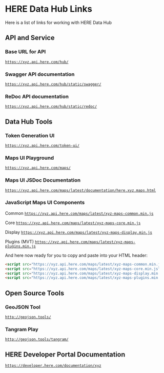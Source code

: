 # HERE Data Hub Links

Here is a list of links for working with HERE Data Hub

## API and Service


### Base URL for API
[`https://xyz.api.here.com/hub/`](https://xyz.api.here.com/hub/)

### Swagger API documentation
[`https://xyz.api.here.com/hub/static/swagger/`](https://xyz.api.here.com/hub/static/swagger/)

### ReDoc API documentation
[`https://xyz.api.here.com/hub/static/redoc/`](https://xyz.api.here.com/hub/static/redoc/)

## Data Hub Tools

### Token Generation UI

[`https://xyz.api.here.com/token-ui/`](https://xyz.api.here.com/token-ui/)

### Maps UI Playground

[`https://xyz.api.here.com/maps/`](https://xyz.api.here.com/maps/)

### Maps UI JSDoc Documentation

[`https://xyz.api.here.com/maps/latest/documentation/here.xyz.maps.html`](https://xyz.api.here.com/maps/latest/documentation/here.xyz.maps.html)

### JavaScript Maps UI Components
Common [`https://xyz.api.here.com/maps/latest/xyz-maps-common.min.js`](https://xyz.api.here.com/maps/latest/xyz-maps-common.min.js)

Core [`https://xyz.api.here.com/maps/latest/xyz-maps-core.min.js`](https://xyz.api.here.com/maps/latest/xyz-maps-core.min.js)

Display [`https://xyz.api.here.com/maps/latest/xyz-maps-display.min.js`](https://xyz.api.here.com/maps/latest/xyz-maps-display.min.js)

Plugins (MVT) [`https://xyz.api.here.com/maps/latest/xyz-maps-plugins.min.js`](https://xyz.api.here.com/maps/latest/xyz-maps-plugins.min.js)

And here now ready for you to copy and paste into your HTML header:

```html
<script src="https://xyz.api.here.com/maps/latest/xyz-maps-common.min.js" type="text/javascript" charset="UTF-8" ></script>
<script src="https://xyz.api.here.com/maps/latest/xyz-maps-core.min.js" type="text/javascript" charset="UTF-8" ></script>
<script src="https://xyz.api.here.com/maps/latest/xyz-maps-display.min.js" type="text/javascript" charset="UTF-8" ></script>
<script src="https://xyz.api.here.com/maps/latest/xyz-maps-plugins.min.js" type="text/javascript" charset="UTF-8" ></script>
```

## Open Source Tools

### GeoJSON Tool

[`http://geojson.tools/`](http://geojson.tools/)

### Tangram Play

[`http://geojson.tools/tangram/`](http://geojson.tools/tangram/)

## HERE Developer Portal Documentation

[`https://developer.here.com/documentation/xyz`](https://developer.here.com/documentation/xyz)
